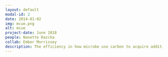 ```yaml
---
layout: default
modal-id: 2
date: 2014-01-02
img: mcue.png
alt: mcue
project-date: June 2018
people: Nanette Razcka
collab: Ember Morrissey
description: The efficiency in how microbe use carbon to acquire additional nutrients is a key controller of decomposition and soil carbon storage. When microbes are exposed to excess nutrients in the environment they begin to become more carbon efficient, leading to greater carbon storage. We have created and experiment that.....
---
```

